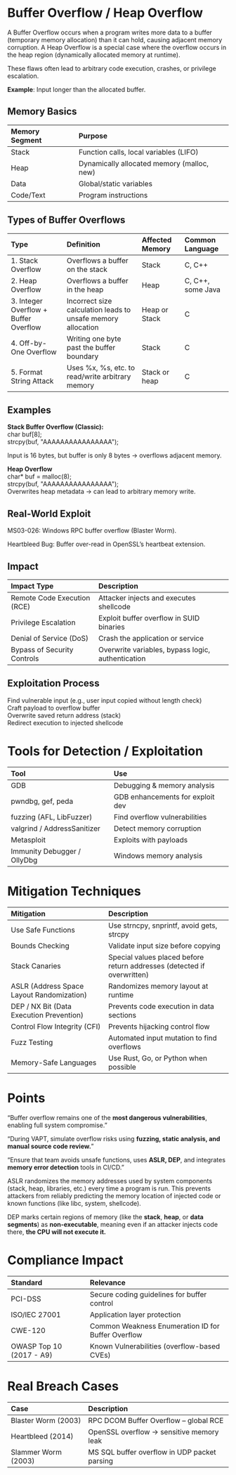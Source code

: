 # Buffer Overflow / Heap Overflow

A Buffer Overflow occurs when a program writes more data to a buffer (temporary memory allocation) than it can hold, causing adjacent memory corruption. A Heap Overflow is a special case where the overflow occurs in the heap region (dynamically allocated memory at runtime).

These flaws often lead to arbitrary code execution, crashes, or privilege escalation.   

**Example**: Input longer than the allocated buffer.

## Memory Basics

| Memory Segment | Purpose |
| :---- | :---- |
| Stack | Function calls, local variables (LIFO) |
| Heap | Dynamically allocated memory (malloc, new) |
| Data | Global/static variables |
| Code/Text | Program instructions |

## Types of Buffer Overflows

| Type | Definition | Affected Memory | Common Language |
| :---- | :---- | :---- | :---- |
| 1\. Stack Overflow | Overflows a buffer on the stack | Stack | C, C++ |
| 2\. Heap Overflow | Overflows a buffer in the heap | Heap | C, C++, some Java |
| 3\. Integer Overflow \+ Buffer Overflow | Incorrect size calculation leads to unsafe memory allocation | Heap or Stack | C |
| 4\. Off-by-One Overflow | Writing one byte past the buffer boundary | Stack | C |
| 5\. Format String Attack | Uses %x, %s, etc. to read/write arbitrary memory | Stack or heap | C |

## Examples

**Stack Buffer Overflow (Classic):**   
char buf\[8\];  
strcpy(buf, "AAAAAAAAAAAAAAAA");

Input is 16 bytes, but buffer is only 8 bytes → overflows adjacent memory.

**Heap Overflow**   
char\* buf \= malloc(8);  
strcpy(buf, "AAAAAAAAAAAAAAAA");  
Overwrites heap metadata → can lead to arbitrary memory write.

## Real-World Exploit

MS03-026: Windows RPC buffer overflow (Blaster Worm).

Heartbleed Bug: Buffer over-read in OpenSSL’s heartbeat extension.

## Impact

| Impact Type | Description |
| :---- | :---- |
| Remote Code Execution (RCE) | Attacker injects and executes shellcode |
| Privilege Escalation | Exploit buffer overflow in SUID binaries |
| Denial of Service (DoS) | Crash the application or service |
| Bypass of Security Controls | Overwrite variables, bypass logic, authentication |

## Exploitation Process

Find vulnerable input (e.g., user input copied without length check)  
Craft payload to overflow buffer  
Overwrite saved return address (stack)  
Redirect execution to injected shellcode

# Tools for Detection / Exploitation

| Tool | Use |
| :---- | :---- |
| GDB | Debugging & memory analysis |
| pwndbg, gef, peda | GDB enhancements for exploit dev |
| fuzzing (AFL, LibFuzzer) | Find overflow vulnerabilities |
| valgrind / AddressSanitizer | Detect memory corruption |
| Metasploit | Exploits with payloads |
| Immunity Debugger / OllyDbg | Windows memory analysis |

# Mitigation Techniques

| Mitigation | Description |
| :---- | :---- |
| Use Safe Functions | Use strncpy, snprintf, avoid gets, strcpy |
| Bounds Checking | Validate input size before copying |
| Stack Canaries | Special values placed before return addresses (detected if overwritten) |
| ASLR (Address Space Layout Randomization) | Randomizes memory layout at runtime |
| DEP / NX Bit (Data Execution Prevention) | Prevents code execution in data sections |
| Control Flow Integrity (CFI) | Prevents hijacking control flow |
| Fuzz Testing | Automated input mutation to find overflows |
| Memory-Safe Languages | Use Rust, Go, or Python when possible |

# Points

“Buffer overflow remains one of the **most dangerous vulnerabilities**, enabling full system compromise.”

“During VAPT, simulate overflow risks using **fuzzing, static analysis, and manual source code review.**”

“Ensure that team avoids unsafe functions, uses **ASLR, DEP**, and integrates **memory error detection** tools in CI/CD.” 

ASLR randomizes the memory addresses used by system components (stack, heap, libraries, etc.) every time a program is run. This prevents attackers from reliably predicting the memory location of injected code or known functions (like libc, system, shellcode).

DEP marks certain regions of memory (like the **stack**, **heap**, or **data segments**) as **non-executable**, meaning even if an attacker injects code there, **the CPU will not execute it.**

# Compliance Impact

| Standard | Relevance |
| :---- | :---- |
| PCI-DSS | Secure coding guidelines for buffer control |
| ISO/IEC 27001 | Application layer protection |
| CWE-120 | Common Weakness Enumeration ID for Buffer Overflow |
| OWASP Top 10 (2017 \- A9) | Known Vulnerabilities (overflow-based CVEs) |

# Real Breach Cases

| Case | Description |
| :---- | :---- |
| Blaster Worm (2003) | RPC DCOM Buffer Overflow – global RCE |
| Heartbleed (2014) | OpenSSL overflow → sensitive memory leak |
| Slammer Worm (2003) | MS SQL buffer overflow in UDP packet parsing |

